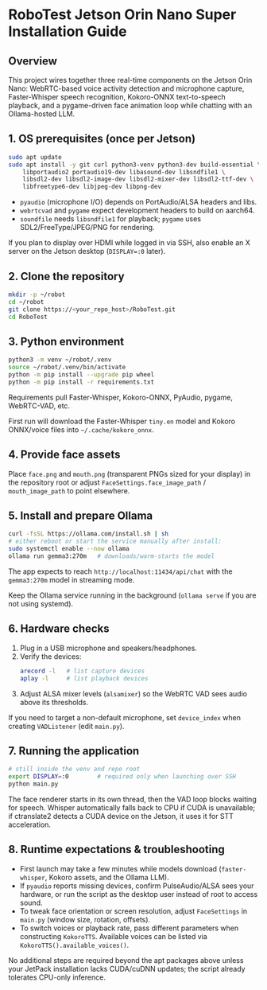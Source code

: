 # RoboTest Jetson Orin Nano Super Installation Guide

## Overview
This project wires together three real-time components on the Jetson Orin Nano: WebRTC-based voice activity detection and microphone capture, Faster-Whisper speech recognition, Kokoro-ONNX text-to-speech playback, and a pygame-driven face animation loop while chatting with an Ollama-hosted LLM.

## 1. OS prerequisites (once per Jetson)
```bash
sudo apt update
sudo apt install -y git curl python3-venv python3-dev build-essential \
    libportaudio2 portaudio19-dev libasound-dev libsndfile1 \
    libsdl2-dev libsdl2-image-dev libsdl2-mixer-dev libsdl2-ttf-dev \
    libfreetype6-dev libjpeg-dev libpng-dev
```
- `pyaudio` (microphone I/O) depends on PortAudio/ALSA headers and libs.
- `webrtcvad` and `pygame` expect development headers to build on aarch64.
- `soundfile` needs `libsndfile1` for playback; `pygame` uses SDL2/FreeType/JPEG/PNG for rendering.

If you plan to display over HDMI while logged in via SSH, also enable an X server on the Jetson desktop (`DISPLAY=:0` later).

## 2. Clone the repository
```bash
mkdir -p ~/robot
cd ~/robot
git clone https://<your_repo_host>/RoboTest.git
cd RoboTest
```

## 3. Python environment
```bash
python3 -m venv ~/robot/.venv
source ~/robot/.venv/bin/activate
python -m pip install --upgrade pip wheel
python -m pip install -r requirements.txt
```
Requirements pull Faster-Whisper, Kokoro-ONNX, PyAudio, pygame, WebRTC-VAD, etc.

First run will download the Faster-Whisper `tiny.en` model and Kokoro ONNX/voice files into `~/.cache/kokoro_onnx`.

## 4. Provide face assets
Place `face.png` and `mouth.png` (transparent PNGs sized for your display) in the repository root or adjust `FaceSettings.face_image_path` / `mouth_image_path` to point elsewhere.

## 5. Install and prepare Ollama
```bash
curl -fsSL https://ollama.com/install.sh | sh
# either reboot or start the service manually after install:
sudo systemctl enable --now ollama
ollama run gemma3:270m   # downloads/warm-starts the model
```
The app expects to reach `http://localhost:11434/api/chat` with the `gemma3:270m` model in streaming mode.

Keep the Ollama service running in the background (`ollama serve` if you are not using systemd).

## 6. Hardware checks
1. Plug in a USB microphone and speakers/headphones.
2. Verify the devices:
   ```bash
   arecord -l   # list capture devices
   aplay -l     # list playback devices
   ```
3. Adjust ALSA mixer levels (`alsamixer`) so the WebRTC VAD sees audio above its thresholds.

If you need to target a non-default microphone, set `device_index` when creating `VADListener` (edit `main.py`).

## 7. Running the application
```bash
# still inside the venv and repo root
export DISPLAY=:0        # required only when launching over SSH
python main.py
```
The face renderer starts in its own thread, then the VAD loop blocks waiting for speech. Whisper automatically falls back to CPU if CUDA is unavailable; if ctranslate2 detects a CUDA device on the Jetson, it uses it for STT acceleration.

## 8. Runtime expectations & troubleshooting
- First launch may take a few minutes while models download (`faster-whisper`, Kokoro assets, and the Ollama LLM).
- If `pyaudio` reports missing devices, confirm PulseAudio/ALSA sees your hardware, or run the script as the desktop user instead of root to access sound.
- To tweak face orientation or screen resolution, adjust `FaceSettings` in `main.py` (window size, rotation, offsets).
- To switch voices or playback rate, pass different parameters when constructing `KokoroTTS`. Available voices can be listed via `KokoroTTS().available_voices()`.

No additional steps are required beyond the apt packages above unless your JetPack installation lacks CUDA/cuDNN updates; the script already tolerates CPU-only inference.
